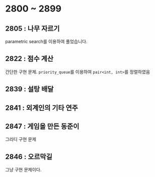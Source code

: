 # 2800 ~ 2899


## 2805 : 나무 자르기
parametric search를 이용하여 풀었습니다.

## 2822 : 점수 계산
간단한 구현 문제. `priority_queue`를 이용하여 `pair<int, int>`를 정렬하였음

## 2839 : 설탕 배달

## 2841 : 외계인의 기타 연주

## 2847 : 게임을 만든 동준이
그리디 구현 문제

## 2846 : 오르막길
그냥 구현 문제이다.
